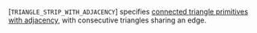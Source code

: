 [`TRIANGLE_STRIP_WITH_ADJACENCY`] specifies
[connected triangle primitives
with adjacency](https://www.khronos.org/registry/vulkan/specs/1.3-extensions/html/vkspec.html#drawing-triangle-strips-with-adjacency), with consecutive triangles sharing an edge.